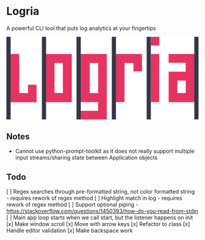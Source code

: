 # Logria
 A powerful CLI tool that puts log analytics at your fingertips

![Logria Logo](/branding/logria.png)

## Notes

- Cannot use python-prompt-toolkit as it does not really support multiple input streams/sharing state between Application objects

## Todo

[ ] Regex searches through pre-formatted string, not color formatted string - requires rework of regex method
[ ] Highlight match in log - requires rework of regex method
[ ] Support optional piping - https://stackoverflow.com/questions/1450393/how-do-you-read-from-stdin
[ ] Main app loop starts when we call start, but the listener happens on init
[x] Make window scroll
[x] Move with arrow keys
[x] Refactor to class
[x] Handle editor validation
[x] Make backspace work